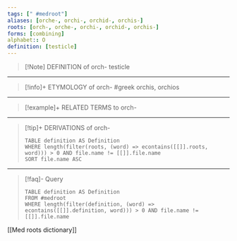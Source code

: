 ```yaml
---
tags: [" #medroot"]
aliases: [orche-, orchi-, orchid-, orchis-]
roots: [orch-, orche-, orchi-, orchid-, orchis-]
forms: [combining]
alphabet:: O
definition: [testicle]
---
```

>[!Note] DEFINITION of orch-
>testicle
_____
>[!info]+ ETYMOLOGY of orch-
>#greek orchis, orchios
_____
>[!example]+ RELATED TERMS to orch-
>
_____
>[!tip]+ DERIVATIONS of orch-
>```dataview
>TABLE definition AS Definition 
>WHERE length(filter(roots, (word) => econtains([[]].roots, word))) > 0 AND file.name != [[]].file.name
>SORT file.name ASC
>```
___
>[!faq]- Query
>```dataview
>TABLE definition AS Definition
>FROM #medroot
>WHERE length(filter(definition, (word) => econtains([[]].definition, word))) > 0 AND file.name != [[]].file.name
>```

[[Med roots dictionary]]